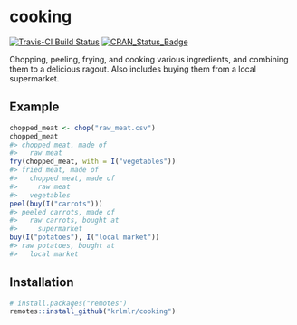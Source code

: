 <!-- README.md is generated from README.Rmd. Please edit that file -->
cooking
=======

[![Travis-CI Build Status](https://travis-ci.org/krlmlr/cooking.svg?branch=master)](https://travis-ci.org/krlmlr/cooking) [![CRAN\_Status\_Badge](http://www.r-pkg.org/badges/version/cooking)](https://cran.r-project.org/package=cooking)

Chopping, peeling, frying, and cooking various ingredients, and combining them to a delicious ragout. Also includes buying them from a local supermarket.

Example
-------

``` r
chopped_meat <- chop("raw_meat.csv")
chopped_meat
#> chopped meat, made of
#>   raw meat
fry(chopped_meat, with = I("vegetables"))
#> fried meat, made of
#>   chopped meat, made of
#>     raw meat
#>   vegetables
peel(buy(I("carrots")))
#> peeled carrots, made of
#>   raw carrots, bought at
#>     supermarket
buy(I("potatoes"), I("local market"))
#> raw potatoes, bought at
#>   local market
```

Installation
------------

``` r
# install.packages("remotes")
remotes::install_github("krlmlr/cooking")
```
